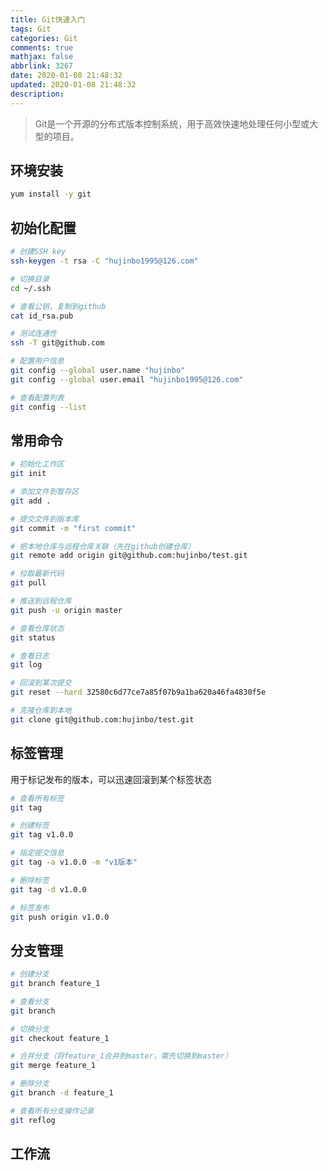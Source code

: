 ```yaml
---
title: Git快速入门
tags: Git
categories: Git
comments: true
mathjax: false
abbrlink: 3267
date: 2020-01-08 21:48:32
updated: 2020-01-08 21:48:32
description:
---
```

> Git是一个开源的分布式版本控制系统，用于高效快速地处理任何小型或大型的项目。

## 环境安装

```bash
yum install -y git
```

## 初始化配置

```bash
# 创建SSH key
ssh-keygen -t rsa -C "hujinbo1995@126.com"

# 切换目录
cd ~/.ssh

# 查看公钥，复制到github
cat id_rsa.pub

# 测试连通性
ssh -T git@github.com

# 配置用户信息
git config --global user.name "hujinbo"
git config --global user.email "hujinbo1995@126.com"

# 查看配置列表
git config --list
```

<!-- more -->

## 常用命令

```bash
# 初始化工作区
git init

# 添加文件到暂存区
git add .

# 提交文件到版本库
git commit -m "first commit"

# 把本地仓库与远程仓库关联（先在github创建仓库）
git remote add origin git@github.com:hujinbo/test.git

# 拉取最新代码
git pull

# 推送到远程仓库
git push -u origin master

# 查看仓库状态
git status

# 查看日志
git log

# 回滚到某次提交
git reset --hard 32580c6d77ce7a85f07b9a1ba620a46fa4830f5e

# 克隆仓库到本地
git clone git@github.com:hujinbo/test.git
```


## 标签管理

用于标记发布的版本，可以迅速回滚到某个标签状态

```bash
# 查看所有标签
git tag

# 创建标签
git tag v1.0.0

# 指定提交信息
git tag -a v1.0.0 -m "v1版本"

# 删除标签
git tag -d v1.0.0

# 标签发布
git push origin v1.0.0
```


## 分支管理

```bash
# 创建分支
git branch feature_1

# 查看分支
git branch

# 切换分支
git checkout feature_1

# 合并分支（将feature_1合并到master，需先切换到master）
git merge feature_1

# 删除分支
git branch -d feature_1

# 查看所有分支操作记录
git reflog
```


## 工作流


